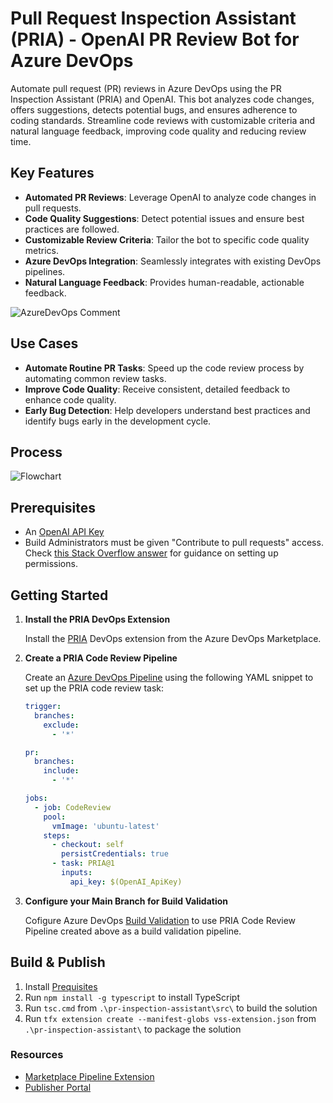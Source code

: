 # Pull Request Inspection Assistant (PRIA) - OpenAI PR Review Bot for Azure DevOps

Automate pull request (PR) reviews in Azure DevOps using the PR Inspection Assistant (PRIA) and OpenAI. This bot analyzes code changes, offers suggestions, detects potential bugs, and ensures adherence to coding standards. Streamline code reviews with customizable criteria and natural language feedback, improving code quality and reducing review time.

## Key Features

- **Automated PR Reviews**: Leverage OpenAI to analyze code changes in pull requests.
- **Code Quality Suggestions**: Detect potential issues and ensure best practices are followed.
- **Customizable Review Criteria**: Tailor the bot to specific code quality metrics.
- **Azure DevOps Integration**: Seamlessly integrates with existing DevOps pipelines.
- **Natural Language Feedback**: Provides human-readable, actionable feedback.

![AzureDevOps Comment](https://raw.githubusercontent.com/ewellnitz/pr-inspection-assistant/refs/heads/main/pr-inspection-assistant/assets/ado-ai-comment.jpg)

## Use Cases

- **Automate Routine PR Tasks**: Speed up the code review process by automating common review tasks.
- **Improve Code Quality**: Receive consistent, detailed feedback to enhance code quality.
- **Early Bug Detection**: Help developers understand best practices and identify bugs early in the development cycle.

## Process
![Flowchart](https://raw.githubusercontent.com/ewellnitz/pr-inspection-assistant/refs/heads/main/pr-inspection-assistant/assets/flowchart.jpg)

## Prerequisites

- An [OpenAI API Key](https://platform.openai.com/docs/overview)
- Build Administrators must be given "Contribute to pull requests" access. Check [this Stack Overflow answer](https://stackoverflow.com/a/57985733) for guidance on setting up permissions.

## Getting Started

1. **Install the PRIA DevOps Extension**

   Install the [PRIA](https://marketplace.visualstudio.com/items?itemName=EricWellnitz.pria) DevOps extension from the Azure DevOps Marketplace.

2. **Create a PRIA Code Review Pipeline**

   Create an [Azure DevOps Pipeline](https://learn.microsoft.com/en-us/azure/devops/pipelines/create-first-pipeline) using the following YAML snippet to set up the PRIA code review task:

   ```yaml
   trigger:
     branches:
       exclude:
         - '*'

   pr:
     branches:
       include:
         - '*'

   jobs:
     - job: CodeReview
       pool:
         vmImage: 'ubuntu-latest'
       steps:
         - checkout: self
           persistCredentials: true
         - task: PRIA@1
           inputs:
             api_key: $(OpenAI_ApiKey)
2. **Configure your Main Branch for Build Validation**

	Cofigure Azure DevOps [Build Validation](https://learn.microsoft.com/en-us/azure/devops/repos/git/branch-policies?view=azure-devops&tabs=browser#build-validation) to use PRIA Code Review Pipeline created above  as a build validation pipeline.

## Build & Publish

1. Install [Prequisites](https://learn.microsoft.com/en-us/azure/devops/extend/develop/add-build-task?toc=%2Fazure%2Fdevops%2Fmarketplace-extensibility%2Ftoc.json&view=azure-devops#prerequisites)
2. Run `npm install -g typescript` to install TypeScript
3. Run `tsc.cmd` from `.\pr-inspection-assistant\src\` to build the solution
4. Run `tfx extension create --manifest-globs vss-extension.json` from `.\pr-inspection-assistant\` to package the solution

### Resources
- [Marketplace Pipeline Extension](https://learn.microsoft.com/en-us/azure/devops/extend/develop/add-build-task?toc=%2Fazure%2Fdevops%2Fmarketplace-extensibility%2Ftoc.json&view=azure-devops)
- [Publisher Portal](https://marketplace.visualstudio.com/manage/publishers)
